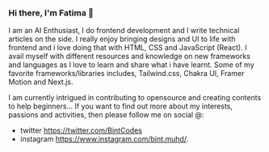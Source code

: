 ### Hi there, I'm Fatima 👋

I am an AI Enthusiast, I do frontend development and I write technical articles on the side. I really enjoy bringing designs and UI to life with frontend and i love doing that with HTML, CSS and JavaScript (React). I avail myself with different resources and knowledge on new frameworks and languages as I love to learn and share what i have learnt. Some of my favorite frameworks/libraries includes, Tailwind.css, Chakra UI, Framer Motion and Next.js. 

I am currently intrigued in contributing to opensource and creating contents to help beginners... If you want to find out more about my interests, passions and activities, then please follow me on social @:
* twitter https://twitter.com/BintCodes 
* instagram https://www.instagram.com/bint.muhd/.
